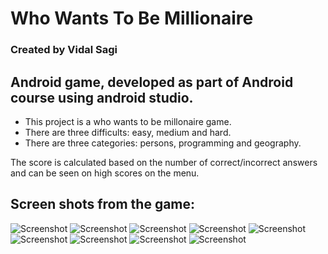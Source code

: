 # Who Wants To Be Millionaire

### Created by Vidal Sagi
## Android game, developed as part of Android course using android studio.

- This project is a who wants to be millonaire game.
- There are three difficults: easy, medium and hard.
- There are three categories: persons, programming and geography.

The score is calculated based on the number of correct/incorrect answers and can be seen on high scores on the menu.

## Screen shots from the game:
![Screenshot](https://github.com/Vidalsagi/WhoWantsToBeMillionaire/blob/master/app/src/main/res/Screens/Screen1.PNG?raw=true)
![Screenshot](https://github.com/Vidalsagi/WhoWantsToBeMillionaire/blob/master/app/src/main/res/Screens/Screen2.PNG?raw=true)
![Screenshot](https://github.com/Vidalsagi/WhoWantsToBeMillionaire/blob/master/app/src/main/res/Screens/Screen3.PNG?raw=true)
![Screenshot](https://github.com/Vidalsagi/WhoWantsToBeMillionaire/blob/master/app/src/main/res/Screens/Screen4.PNG?raw=true)
![Screenshot](https://github.com/Vidalsagi/WhoWantsToBeMillionaire/blob/master/app/src/main/res/Screens/Screen5.PNG?raw=true)
![Screenshot](https://github.com/Vidalsagi/WhoWantsToBeMillionaire/blob/master/app/src/main/res/Screens/Screen6.PNG?raw=true)
![Screenshot](https://github.com/Vidalsagi/WhoWantsToBeMillionaire/blob/master/app/src/main/res/Screens/Screen7.PNG?raw=true)
![Screenshot](https://github.com/Vidalsagi/WhoWantsToBeMillionaire/blob/master/app/src/main/res/Screens/Screen8.PNG?raw=true)
![Screenshot](https://github.com/Vidalsagi/WhoWantsToBeMillionaire/blob/master/app/src/main/res/Screens/Screen9.PNG?raw=true)

